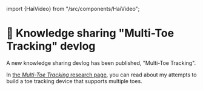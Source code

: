 ﻿import {HaiVideo} from "/src/components/HaiVideo";

# 🧪 Knowledge sharing "Multi-Toe Tracking" devlog

A new knowledge sharing devlog has been published, "Multi-Toe Tracking".

In [the *Multi-Toe Tracking* research page](/docs/research/toe-tracking), you can read about my attempts to build a toe tracking device that supports multiple toes.

<HaiVideo src="/docs/research/toe-tracking/img/toetracking-tundra-f.mp4"></HaiVideo>
<HaiVideo src="/docs/research/toe-tracking/img/lime-toetracking-f.mp4"></HaiVideo>